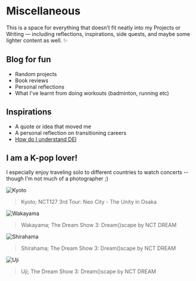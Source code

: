 
# Miscellaneous

This is a space for everything that doesn’t fit neatly into my Projects or Writing — including reflections, inspirations, side quests, and maybe some lighter content as well. ✨

## Blog for fun
- Random projects
- Book reviews
- Personal reflections
- What I've learnt from doing workouts (badminton, running etc)

## Inspirations
- A quote or idea that moved me
- A personal reflection on transitioning careers
- [How do I understand DEI](inspirations/DEI.md)
 
## I am a K-pop lover!
I especially enjoy traveling solo to different countries to watch concerts -- though I'm not much of a photographer ;)

![Kyoto](images/Kyoto1.jpg)
> Kyoto; NCT127 3rd Tour: Neo City - The Unity in Osaka

![Wakayama](images/Wakayama.jpg)
> Wakayama; The Dream Show 3: Dream()scape by NCT DREAM

![Shirahama](images/Shirahama.jpg)
> Shirahama; The Dream Show 3: Dream()scape by NCT DREAM

![Uji](images/Uji.jpg)
> Uji; The Dream Show 3: Dream()scape by NCT DREAM
